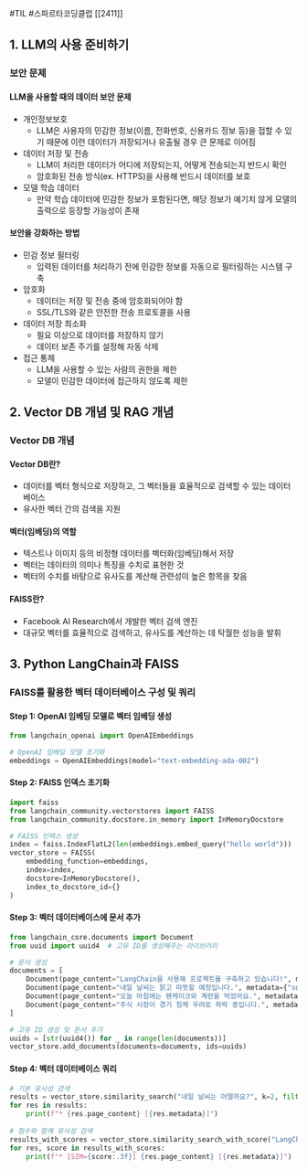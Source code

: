 #TIL #스파르타코딩클럽 [[2411]]

## 1. LLM의 사용 준비하기
### 보안 문제
#### LLM을 사용할 때의 데이터 보안 문제
- 개인정보보호
	- LLM은 사용자의 민감한 정보(이름, 전화번호, 신용카드 정보 등)을 접할 수 있기 때문에 이런 데이터가 저장되거나 유출될 경우 큰 문제로 이어짐
- 데이터 저장 및 전송
	- LLM이 처리한 데이터가 어디에 저장되는지, 어떻게 전송되는지 반드시 확인
	- 암호화된 전송 방식(ex. HTTPS)을 사용해 반드시 데이터를 보호
- 모델 학습 데이터
	- 만약 학습 데이터에 민감한 정보가 포함된다면, 해당 정보가 예기치 않게 모델의 출력으로 등장할 가능성이 존재

#### 보안을 강화하는 방법
- 민감 정보 필터링
	- 입력된 데이터를 처리하기 전에 민감한 정보를 자동으로 필터링하는 시스템 구축
- 암호화
	- 데이터는 저장 및 전송 중에 암호화되어야 함
	- SSL/TLS와 같은 안전한 전송 프로토콜을 사용
- 데이터 저장 최소화
	- 필요 이상으로 데이터를 저장하지 않기
	- 데이터 보존 주기를 설정해 자동 삭제 
- 접근 통제
	- LLM을 사용할 수 있는 사람의 권한을 제한
	- 모델이 민감한 데이터에 접근하지 않도록 제한



## 2. Vector DB 개념 및 RAG 개념
### Vector DB 개념
#### Vector DB란?
- 데이터를 벡터 형식으로 저장하고, 그 벡터들을 효율적으로 검색할 수 있는 데이터베이스
- 유사한 벡터 간의 검색을 지원

#### 벡터(임베딩)의 역할
- 텍스트나 이미지 등의 비정형 데이터를 벡터화(임베딩)해서 저장
- 벡터는 데이터의 의미나 특징을 수치로 표현한 것
- 벡터의 수치를 바탕으로 유사도를 계산해 관련성이 높은 항목을 찾음

#### FAISS란?
- Facebook AI Research에서 개발한 벡터 검색 엔진
- 대규모 벡터를 효율적으로 검색하고, 유사도를 계산하는 데 탁월한 성능을 발휘



## 3. Python LangChain과 FAISS
### FAISS를 활용한 벡터 데이터베이스 구성 및 쿼리
#### Step 1: OpenAI 임베딩 모델로 벡터 임베딩 생성
```python
from langchain_openai import OpenAIEmbeddings

# OpenAI 임베딩 모델 초기화
embeddings = OpenAIEmbeddings(model="text-embedding-ada-002")
```

#### Step 2: FAISS 인덱스 초기화
```python
import faiss
from langchain_community.vectorstores import FAISS
from langchain_community.docstore.in_memory import InMemoryDocstore

# FAISS 인덱스 생성
index = faiss.IndexFlatL2(len(embeddings.embed_query("hello world")))
vector_store = FAISS(
    embedding_function=embeddings,
    index=index,
    docstore=InMemoryDocstore(),
    index_to_docstore_id={}
)
```

#### Step 3: 벡터 데이터베이스에 문서 추가
```python
from langchain_core.documents import Document
from uuid import uuid4  # 고유 ID를 생성해주는 라이브러리

# 문서 생성
documents = [
    Document(page_content="LangChain을 사용해 프로젝트를 구축하고 있습니다!", metadata={"source":"tweet"}),
    Document(page_content="내일 날씨는 맑고 따뜻할 예정입니다.", metadata={"source":"news"}),
    Document(page_content="오늘 아침에는 팬케이크와 계란을 먹었어요.", metadata={"source":"personal"}),
    Document(page_content="주식 시장이 경기 침체 우려로 하락 중입니다.", metadata={"source":"news"}),
]

# 고유 ID 생성 및 문서 추가
uuids = [str(uuid4()) for _ in range(len(documents))]
vector_store.add_documents(documents=documents, ids=uuids)
```

#### Step 4: 벡터 데이터베이스 쿼리
```python
# 기본 유사성 검색
results = vector_store.similarity_search("내일 날씨는 어떨까요?", k=2, filter={"source": "news"})
for res in results:
    print(f"* {res.page_content} [{res.metadata}]")
    
# 점수와 함께 유사성 검색
results_with_scores = vector_store.similarity_search_with_score("LangChain에 대해 이야기해주세요.", k=2, filter={"source": "tweet"})
for res, score in results_with_scores:
    print(f"* [SIM={score:.3f}] {res.page_content} [{res.metadata}]")
```